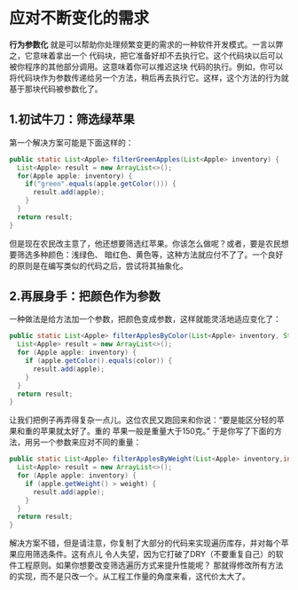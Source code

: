应对不断变化的需求
================================================================================
**行为参数化** 就是可以帮助你处理频繁变更的需求的一种软件开发模式。一言以弊之，它意味着拿出一个
代码块，把它准备好却不去执行它。这个代码块以后可以被你程序的其他部分调用。这意味着你可以推迟这块
代码的执行。例如，你可以将代码块作为参数传递给另一个方法，稍后再去执行它。这样，这个方法的行为就
基于那块代码被参数化了。

## 1.初试牛刀：筛选绿苹果
第一个解决方案可能是下面这样的：
```java
public static List<Apple> filterGreenApples(List<Apple> inventory) {
  List<Apple> result = new ArrayList<>();
  for(Apple apple: inventory) {
    if("green".equals(apple.getColor())) {
      result.add(apple);
    }
  }
  return result;
}
```
但是现在农民改主意了，他还想要筛选红苹果。你该怎么做呢？或者，要是农民想要筛选多种颜色：浅绿色、
暗红色、黄色等，这种方法就应付不了了。一个良好的原则是在编写类似的代码之后，尝试将其抽象化。

## 2.再展身手：把颜色作为参数
一种做法是给方法加一个参数，把颜色变成参数，这样就能灵活地适应变化了：
```java
public static List<Apple> filterApplesByColor(List<Apple> inventory, String color) {
  List<Apple> result = new ArrayList<>();
  for (Apple apple: inventory) {
    if (apple.getColor().equals(color)) {
      result.add(apple);
    }
  }
  return result;
}
```
让我们把例子再弄得复杂一点儿。这位农民又跑回来和你说：“要是能区分轻的苹果和重的苹果就太好了。重的
苹果一般是重量大于150克。” 于是你写了下面的方法，用另一个参数来应对不同的重量：
```java
public static List<Apple> filterApplesByWeight(List<Apple> inventory,int weight) {
  List<Apple> result = new ArrayList<>();
  for (Apple apple: inventory) {
    if (apple.getWeight() > weight) {
      result.add(apple);
    }
  }
  return result;
}
```
解决方案不错，但是请注意，你复制了大部分的代码来实现遍历库存，并对每个苹果应用筛选条件。这有点儿
令人失望，因为它打破了DRY（不要重复自己）的软件工程原则。如果你想要改变筛选遍历方式来提升性能呢？
那就得修改所有方法的实现，而不是只改一个。从工程工作量的角度来看，这代价太大了。
